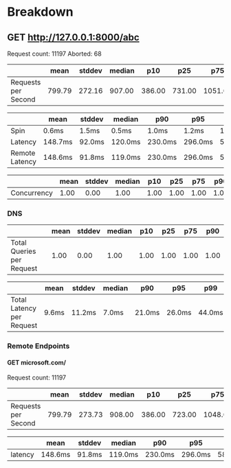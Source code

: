 # Breakdown

## GET http://127.0.0.1:8000/abc

Request count: 11197
Aborted: 68

|                     | mean   | stddev | median | p10    | p25    | p75     | p90     |
| ------------------- | ------ | ------ | ------ | ------ | ------ | ------- | ------- |
| Requests per Second | 799.79 | 272.16 | 907.00 | 386.00 | 731.00 | 1051.00 | 1122.00 |

|                | mean    | stddev | median  | p90     | p95     | p99     |
| -------------- | ------- | ------ | ------- | ------- | ------- | ------- |
| Spin           | 0.6ms   | 1.5ms  | 0.5ms   | 1.0ms   | 1.2ms   | 1.7ms   |
| Latency        | 148.7ms | 92.0ms | 120.0ms | 230.0ms | 296.0ms | 580.0ms |
| Remote Latency | 148.6ms | 91.8ms | 119.0ms | 230.0ms | 296.0ms | 580.0ms |

|             | mean | stddev | median | p10  | p25  | p75  | p90  |
| ----------- | ---- | ------ | ------ | ---- | ---- | ---- | ---- |
| Concurrency | 1.00 | 0.00   | 1.00   | 1.00 | 1.00 | 1.00 | 1.00 |

### DNS

|                           | mean | stddev | median | p10  | p25  | p75  | p90  |
| ------------------------- | ---- | ------ | ------ | ---- | ---- | ---- | ---- |
| Total Queries per Request | 1.00 | 0.00   | 1.00   | 1.00 | 1.00 | 1.00 | 1.00 |

|                           | mean  | stddev | median | p90    | p95    | p99    |
| ------------------------- | ----- | ------ | ------ | ------ | ------ | ------ |
| Total Latency per Request | 9.6ms | 11.2ms | 7.0ms  | 21.0ms | 26.0ms | 44.0ms |

### Remote Endpoints

#### GET microsoft.com/

Request count: 11197

|                     | mean   | stddev | median | p10    | p25    | p75     | p90     |
| ------------------- | ------ | ------ | ------ | ------ | ------ | ------- | ------- |
| Requests per Second | 799.79 | 273.73 | 908.00 | 386.00 | 723.00 | 1048.00 | 1135.00 |

|         | mean    | stddev | median  | p90     | p95     | p99     |
| ------- | ------- | ------ | ------- | ------- | ------- | ------- |
| latency | 148.6ms | 91.8ms | 119.0ms | 230.0ms | 296.0ms | 580.0ms |

